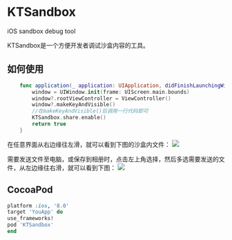 # KTSandbox
iOS sandbox debug tool

KTSandbox是一个方便开发者调试沙盒内容的工具。  

## 如何使用  

```swift
    func application(_ application: UIApplication, didFinishLaunchingWithOptions launchOptions: [UIApplication.LaunchOptionsKey: Any]?) -> Bool {
        window = UIWindow.init(frame: UIScreen.main.bounds)
        window?.rootViewController = ViewController()
        window?.makeKeyAndVisible()        
        //在makeKeyAndVisible()后调用一行代码即可
        KTSandbox.share.enable()
        return true
    }
```  

在任意界面从右边缘往左滑，就可以看到下图的沙盒内文件：
![](https://github.com/Fidetro/KTSandbox/tree/master/src/1.jpeg)  

需要发送文件至电脑，或保存到相册时，点击左上角选择，然后多选需要发送的文件，从左边缘往右滑，就可以看到下图：
![](https://github.com/Fidetro/KTSandbox/tree/master/src/2.jpeg) 

## CocoaPod
```ruby
platform :ios, '8.0'
target 'YouApp' do
use_frameworks!
pod 'KTSandbox'
end
```
